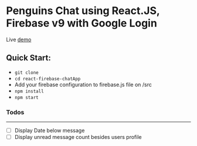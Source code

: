Penguins Chat using React.JS, Firebase v9 with Google Login
=====================================

Live [demo](https://penguine-chat.netlify.app/)

Quick Start:
------------

- ``` git clone ```
- ``` cd react-firebase-chatApp ```
- Add your firebase configuration to firebase.js file on /src
- ``` npm install ```
- ``` npm start ```



### Todos
------------
- [ ] Display Date below message
- [ ] Display unread message count besides users profile
